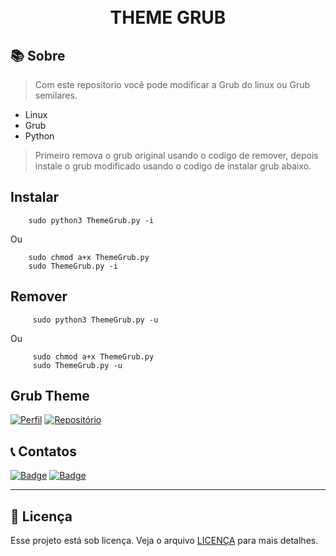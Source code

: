 <h1 align="center">
<br>THEME GRUB
</h1>

## 📚 Sobre

> Com este repositorio você pode modificar a Grub do linux ou Grub semilares.

- Linux
- Grub
- Python

> Primeiro remova o grub original usando o codigo de remover, depois instale o grub modificado usando o codigo de instalar grub abaixo.
## Instalar

```
    sudo python3 ThemeGrub.py -i 
```
    
Ou

```
    sudo chmod a+x ThemeGrub.py
    sudo ThemeGrub.py -i
```
## Remover

```
     sudo python3 ThemeGrub.py -u
```
Ou

``` 
     sudo chmod a+x ThemeGrub.py
     sudo ThemeGrub.py -u
```

## Grub Theme

[![Perfil](https://img.shields.io/badge/perfil%20-%23323330.svg?&style=for-the-badge&logo=perfil&logoColor=black&color=F745B5)](https://github.com/Thxssio)
[![Repositório](https://img.shields.io/badge/repositório%20-%23323330.svg?&style=for-the-badge&logo=repositório&logoColor=black&color=8000FF)](https://github.com/Thxssio/ThemeGrub)


## 📞 Contatos

[![Badge](https://img.shields.io/badge/Instagram-E4405F?style=for-the-badge&logo=instagram&logoColor=white)](https://instagram.com/thxssio)
[![Badge](https://img.shields.io/badge/LinkedIn-0077B5?style=for-the-badge&logo=linkedin&logoColor=white)](https://)

---

## 🍜 Licença

Esse projeto está sob licença. Veja o arquivo [LICENÇA](LICENSE.md) para mais detalhes.<br>




